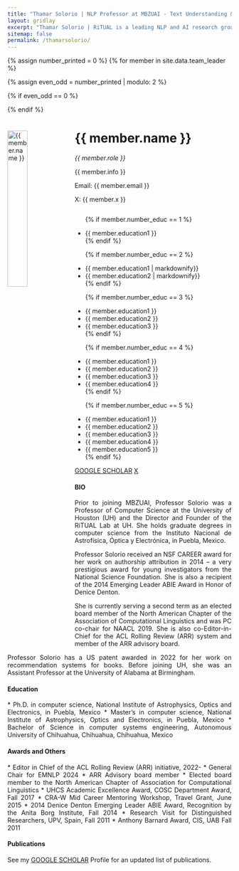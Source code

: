 ```yaml
---
title: "Thamar Solorio | NLP Professor at MBZUAI - Text Understanding & Analysis"
layout: gridlay
excerpt: "Thamar Solorio | RiTUAL is a leading NLP and AI research group at Mohamed Bin Zayed University of Artificial Intelligences (MBZUAL)."
sitemap: false
permalink: /thamarsolorio/
---
```



{% assign number_printed = 0 %}
{% for member in site.data.team_leader %}

{% assign even_odd = number_printed | modulo: 2 %}

{% if even_odd == 0 %}
<div class="row">
{% endif %}

<div class="col-sm-12 clearfix">
  <img src="{{ site.url }}{{ site.baseurl }}/images/mbzuai_staff/{{ member.photo }}" class="img-responsive" width="30%" style="float: left" alt="{{ member.name }}" />
  <h1 class="sub-heading bold">{{ member.name }}</h1>  
  <em class="gray"> {{ member.role }}</em>

[//]: # (  <a href="mailto:{{ member.email }}">{{ member.email }}</a>)
  <div style="text-align: justify;">
  <p>{{ member.info }}</p>
  Email: {{ member.email }}
  </div>
 <p>X: {{ member.x }}</p>
 <!-- <h5>Education:</h5>
 -->
<ul style="overflow: hidden">

  {% if member.number_educ == 1 %}
  <li> {{ member.education1 }} </li>
  {% endif %}

  {% if member.number_educ == 2 %}
  <li> {{ member.education1 | markdownify}} </li>
  <li> {{ member.education2 | markdownify}} </li>
  {% endif %}

  {% if member.number_educ == 3 %}
  <li> {{ member.education1 }} </li>
  <li> {{ member.education2 }} </li>
  <li> {{ member.education3 }} </li>
  {% endif %}

  {% if member.number_educ == 4 %}
  <li> {{ member.education1 }} </li>
  <li> {{ member.education2 }} </li>
  <li> {{ member.education3 }} </li>
  <li> {{ member.education4 }} </li>
  {% endif %}

  {% if member.number_educ == 5 %}
  <li> {{ member.education1 }} </li>
  <li> {{ member.education2 }} </li>
  <li> {{ member.education3 }} </li>
  <li> {{ member.education4 }} </li>
  <li> {{ member.education5 }} </li>
  {% endif %}

</ul>
</div>
<div class="col-sm-12 clearfix">
  <a href="{{ member.google_scholar }}" class="custom-sky-btn" target="_blank">GOOGLE SCHOLAR</a>
  <a href="{{ member.x }}"  class="custom-sky-btn" target="_blank">X</a><br>
</div>
   
<!-- 
{% assign number_printed = number_printed | plus: 1 %}

{% if even_odd == 1 %}
</div>
{% endif %}

{% endfor %}

{% assign even_odd = number_printed | modulo: 2 %}
{% if even_odd == 1 %}
</div>
{% endif %}
-->

<h4 id="bio">BIO</h4>
<div class="row">
<div class="col-sm-12 clearfix">
<div style="text-align: justify;">
<p>Prior to joining MBZUAI, Professor Solorio was a Professor of Computer Science at the University of Houston (UH) and the Director and Founder of the RiTUAL Lab at UH. She holds graduate degrees in computer science from the Instituto Nacional de Astrofísica, Óptica y Electrónica, in Puebla, Mexico.</p>

<p>Professor Solorio received an NSF CAREER award for her work on authorship attribution in 2014 – a very prestigious award for young investigators from the National Science Foundation. She is also a recipient of the 2014 Emerging Leader ABIE Award in Honor of Denice Denton.</p>

<p>She is currently serving a second term as an elected board member of the North American Chapter of the Association of Computational Linguistics and was PC co-chair for NAACL 2019. She is also co-Editor-in-Chief for the ACL Rolling Review (ARR) system and member of the ARR advisory board.</p>

<p>Professor Solorio has a US patent awarded in 2022 for her work on recommendation systems for books. Before joining UH, she was an Assistant Professor at the University of Alabama at Birmingham.</p>
</div></div>
</div>

<h4 id="Education">Education</h4>
<div class="row">
<div class="col-sm-12 clearfix">
<div style="text-align: justify;">
* Ph.D. in computer science, National Institute of Astrophysics, Optics and Electronics, in Puebla, Mexico
* Master’s in computer science, National Institute of Astrophysics, Optics and Electronics, in Puebla, Mexico
* Bachelor of Science in computer systems engineering, Autonomous University of Chihuahua, Chihuahua, Chihuahua, Mexico
</div></div>
</div>

<h4 id="Accolades">Awards and Others</h4>
<div class="row">
<div class="col-sm-12 clearfix">
<div style="text-align: justify;">
* Editor in Chief of the ACL Rolling Review (ARR) initiative, 2022-
* General Chair for EMNLP 2024
* ARR Advisory board member
* Elected board member to the North American Chapter of Association for Computational Linguistics
* UHCS Academic Excellence Award, COSC Department Award,  Fall 2017
* CRA-W Mid Career Mentoring Workshop, Travel Grant, June 2015
* 2014 Denice Denton Emerging Leader ABIE Award, Recognition by the Anita Borg Institute, Fall 2014
* Research Visit for Distinguished Researchers, UPV, Spain, Fall 2011
* Anthony Barnard Award, CIS, UAB Fall 2011
</div></div>
</div>

<h4 id="Research">Publications</h4>
<div class="row">
<div class="col-sm-12 clearfix">
<div style="text-align: justify;">
See my <a href="{{ member.google_scholar }}" class="custom-sky-btn" target="_blank">GOOGLE SCHOLAR</a> Profile for an updated list of publications.
</div></div>
</div>

</div>

